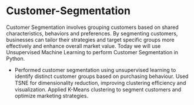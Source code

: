 # Customer-Segmentation

Customer Segmentation involves grouping customers based on shared characteristics, behaviors and preferences. By segmenting customers, businesses can tailor their strategies and target specific groups more effectively and enhance overall market value. Today we will use Unsupervised Machine Learning to perform Customer Segmentation in Python.

- Performed customer segmentation using unsupervised learning to identify distinct customer groups based on purchasing behaviour. Used TSNE for dimensionality reduction, improving clustering eﬃciency and visualization. Applied K-Means clustering to segment customers and optimize marketing strategies.
